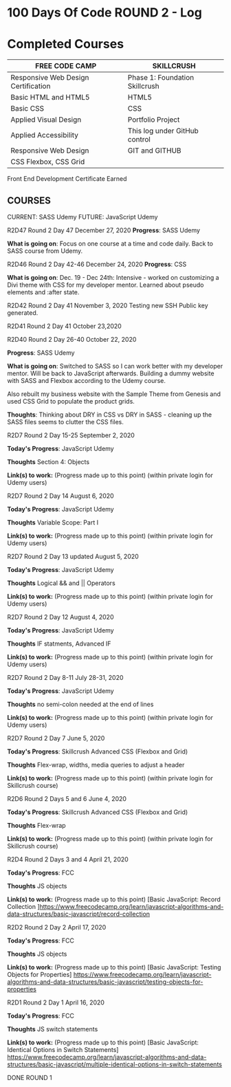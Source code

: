 # 100 Days Of Code ROUND 2 - Log

# Completed Courses #
FREE CODE CAMP  | SKILLCRUSH
------------- | -------------
Responsive Web Design Certification  | Phase 1: Foundation Skillcrush
Basic HTML and HTML5  | HTML5 
Basic CSS  | CSS
Applied Visual Design  | Portfolio Project
Applied Accessibility  | This log under GitHub control
Responsive Web Design  | GIT and GITHUB
CSS Flexbox, CSS Grid   | 
Front End Development Certificate Earned 

COURSES
-------------
CURRENT: SASS Udemy
FUTURE: JavaScript Udemy

R2D47 Round 2 Day 47 December 27, 2020
**Progress**: SASS Udemy

**What is going on**: Focus on one course at a time and code daily. Back to SASS course from Udemy.

R2D46 Round 2 Day 42-46 December 24, 2020
**Progress**: CSS

**What is going on**: Dec. 19 - Dec 24th: Intensive - worked on customizing a Divi theme with CSS for my developer mentor. Learned about pseudo elements and :after state. 

R2D42 Round 2 Day 41 November 3, 2020
Testing new SSH Public key generated.

R2D41 Round 2 Day 41 October 23,2020

R2D40 Round 2 Day 26-40 October 22, 2020

**Progress**: SASS Udemy

**What is going on**: Switched to SASS so I can work better with my developer mentor. Will be back to JavaScript afterwards. Building a dummy website with SASS and Flexbox according to the Udemy course.

Also rebuilt my business website with the Sample Theme from Genesis and used CSS Grid to populate the product grids. 

**Thoughts**: Thinking about DRY in CSS vs DRY in SASS - cleaning up the SASS files seems to clutter the CSS files. 


R2D7 Round 2 Day 15-25 September 2, 2020

**Today's Progress**:  JavaScript Udemy

**Thoughts** Section 4: Objects

**Link(s) to work:** (Progress made up to this point)
(within private login for Udemy users)

R2D7 Round 2 Day 14 August 6, 2020

**Today's Progress**:  JavaScript Udemy

**Thoughts** Variable Scope: Part I

**Link(s) to work:** (Progress made up to this point)
(within private login for Udemy users)

R2D7 Round 2 Day 13 updated August 5, 2020

**Today's Progress**:  JavaScript Udemy

**Thoughts** Logical && and || Operators

**Link(s) to work:** (Progress made up to this point)
(within private login for Udemy users)

R2D7 Round 2 Day 12 August 4, 2020

**Today's Progress**:  JavaScript Udemy

**Thoughts** IF statments, Advanced IF

**Link(s) to work:** (Progress made up to this point)
(within private login for Udemy users)

R2D7 Round 2 Day 8-11 July 28-31, 2020

**Today's Progress**:  JavaScript Udemy

**Thoughts** no semi-colon needed at the end of lines

**Link(s) to work:** (Progress made up to this point)
(within private login for Udemy users)

R2D7 Round 2 Day 7 June 5, 2020

**Today's Progress**:  Skillcrush Advanced CSS (Flexbox and Grid)

**Thoughts** Flex-wrap, widths, media queries to adjust a header

**Link(s) to work:** (Progress made up to this point)
(within private login for Skillcrush course)

R2D6 Round 2 Days 5 and 6 June 4, 2020

**Today's Progress**:  Skillcrush Advanced CSS (Flexbox and Grid)

**Thoughts** Flex-wrap

**Link(s) to work:** (Progress made up to this point)
(within private login for Skillcrush course)

R2D4 Round 2 Days 3 and 4 April 21, 2020

**Today's Progress**:  FCC

**Thoughts** JS objects

**Link(s) to work:** (Progress made up to this point)
[Basic JavaScript: Record Collection
]https://www.freecodecamp.org/learn/javascript-algorithms-and-data-structures/basic-javascript/record-collection

R2D2 Round 2 Day 2 April 17, 2020

**Today's Progress**:  FCC

**Thoughts** JS objects

**Link(s) to work:** (Progress made up to this point)
[Basic JavaScript: Testing Objects for Properties]
https://www.freecodecamp.org/learn/javascript-algorithms-and-data-structures/basic-javascript/testing-objects-for-properties

R2D1 Round 2 Day 1 April 16, 2020

**Today's Progress**:  FCC

**Thoughts** JS switch statements

**Link(s) to work:** (Progress made up to this point)
[Basic JavaScript: Identical Options in Switch Statements]
https://www.freecodecamp.org/learn/javascript-algorithms-and-data-structures/basic-javascript/multiple-identical-options-in-switch-statements

DONE ROUND 1

